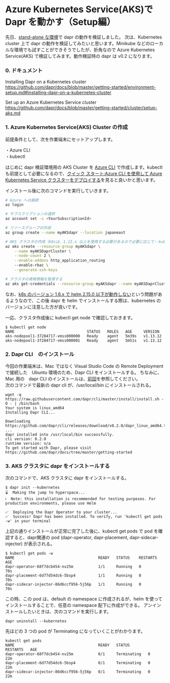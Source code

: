 # Azure Kubernetes Service(AKS)で Dapr を動かす（Setup編）


先日、[stand-alone な環境](../../../../2019/11/16/20191116_dapr/)で dapr の動作を検証しました。
次は、Kubernetes cluster 上で dapr の動作を検証してみたいと思います。Minikube などのローカルな環境でも試すことができそうでしたが、折角なので Azure Kubernetes Service(AKS) で検証してみます。動作検証時の dapr は v0.2 になります。

### 0. ドキュメント
Installing Dapr on a Kubernetes cluster <br>
https://github.com/dapr/docs/blob/master/getting-started/environment-setup.md#installing-dapr-on-a-kubernetes-cluster

Set up an Azure Kubernetes Service cluster <br>
https://github.com/dapr/docs/blob/master/getting-started/cluster/setup-aks.md

### 1. Azure Kubernetes Service(AKS) Cluster の作成
前提条件として、次を作業端末にセットアップします。

・Azure CLI <br>
・kubectl <br>

はじめに dapr 検証環境用の AKS Cluster を [Azure CLI](https://docs.microsoft.com/ja-jp/cli/azure/install-azure-cli?view=azure-cli-latest) で作成します。kubectl　も前提として必要になるので、[クイック スタート:Azure CLI を使用して Azure Kubernetes Service クラスターをデプロイする](https://docs.microsoft.com/ja-jp/azure/aks/kubernetes-walkthrough)を見ると良いかと思います。

インストール後に次のコマンドを実行していきます。

```sh
# Azure への接続
az login

# サブスクリプションの選択
az account set -s <YourSubscriptionId>

# リソースグループの作成
az group create --name myAKSdapr --location japaneast

# AKS クラスタの作成（k8sは、1.13.x 以上を使用する必要があるので必要に応じて--kubernetes-versionで指定する）
az aks create --resource-group myAKSdapr \
    --name myAKSDaprCluster \
    --node-count 2 \
    --enable-addons http_application_routing
    --enable-rbac \
    --generate-ssh-keys

# クラスタの資格情報を取得する
az aks get-credentials --resource-group myAKSdapr --name myAKSDaprCluster
```

なお、[k8s のバージョン 1.6.x で helm 2.15.0 以下が動作しない](https://github.com/helm/helm/issues/6374#issuecomment-537185486)という問題があるようなので、この後 dapr を helm でインストールする際は、kubernetes のバージョンに注意した方が良いです。


一応、クラスタ作成後に kubectl get node で確認しておきます。

```
$ kubectl get node
NAME                                STATUS   ROLES   AGE     VERSION
aks-nodepool1-37284717-vmss000000   Ready    agent   5m39s   v1.13.12
aks-nodepool1-37284717-vmss000001   Ready    agent   5m51s   v1.13.12
```

### 2. Dapr CLI　のインストール
今回の作業端末は、Mac ではなく Visual Studio Code の Remote Deployment で接続した　Ubuntu 環境のため、Dapr CLI をインストールする。
ちなみに、Mac 用の　dapr CLI のインストールは、[前回](../../../../2019/11/16/20191116_dapr/)を参照してください。<br>
次のコマンドで最新の dapr cli が、/usr/local/bin にインストールされる。

```
wget -q https://raw.githubusercontent.com/dapr/cli/master/install/install.sh -O - | /bin/bash
Your system is linux_amd64
Installing Dapr CLI...

Downloading https://github.com/dapr/cli/releases/download/v0.2.0/dapr_linux_amd64.tar.gz ...
dapr installed into /usr/local/bin successfully.
cli version: 0.2.0 
runtime version: n/a
To get started with Dapr, please visit https://github.com/dapr/docs/tree/master/getting-started
```

### 3. AKS クラスタに dapr をインストールする
次のコマンドで、AKS クラスタに dapr をインストールする。

```
$ dapr init --kubernetes
⌛  Making the jump to hyperspace...
ℹ️  Note: this installation is recommended for testing purposes. For production environments, please use Helm 

✅  Deploying the Dapr Operator to your cluster...
✅  Success! Dapr has been installed. To verify, run 'kubectl get pods -w' in your terminal
```

上記の通りインストールが正常に完了した後に、kubectl get pods で pod を確認すると、dapr関連の pod (dapr-operator, dapr-placement, dapr-sidecar-injector) が表示される。

```
$ kubectl get pods -w
NAME                                     READY   STATUS    RESTARTS   AGE
dapr-operator-68f7dcb454-nv25m           1/1     Running   0          70s
dapr-placement-6d77d54dc6-5bsp4          1/1     Running   0          70s
dapr-sidecar-injector-86d6ccf956-5j56p   1/1     Running   0          70s
```


この時、この pod は、default の namespace に作成されるが、helm を使ってインストールすることで、任意の namespace 配下に作成ができる。
アンインストールしたいときは、次のコマンドを実行します。

```
dapr uninstall --kubernetes
```


先ほどの 3 つの pod が Terminating になっていくことがわかります。

```
kubectl get pods
NAME                                     READY   STATUS        RESTARTS   AGE
dapr-operator-68f7dcb454-nv25m           0/1     Terminating   0          22m
dapr-placement-6d77d54dc6-5bsp4          0/1     Terminating   0          22m
dapr-sidecar-injector-86d6ccf956-5j56p   0/1     Terminating   0          22m
```

